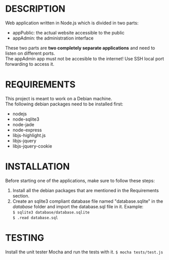 # DESCRIPTION
Web application written in Node.js which is divided in two parts:

* appPublic: the actual website accessible to the public
* appAdmin: the administration interface

These two parts are **two completely separate applications** and need to listen on different ports.  
The appAdmin app must not be accesible to the internet! Use SSH local port forwarding to access it.

# REQUIREMENTS
This project is meant to work on a Debian machine.  
The following debian packages need to be installed first:

* nodejs
* node-sqlite3
* node-jade
* node-express
* libjs-highlight.js
* libjs-jquery
* libjs-jquery-cookie

# INSTALLATION
Before starting one of the applications, make sure to follow these steps:

1. Install all the debian packages that are mentioned in the Requirements section.
2. Create an sqlite3 compliant database file named "database.sqlite" in the *database* folder and import the database.sql file in it. Example:  
    ```$ sqlite3 database/database.sqlite```  
    ```$ .read database.sql```
           

# TESTING
Install the unit tester Mocha and run the tests with it.
```$ mocha tests/test.js```
